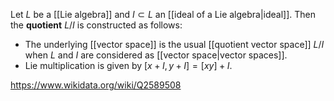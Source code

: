 Let $L$ be a [[Lie algebra]] and $I\subset L$ an [[ideal of a Lie algebra|ideal]]. Then the **quotient** $L / I$ is constructed as follows:
- The underlying [[vector space]] is the usual [[quotient vector space]] $L/I$ when $L$ and $I$ are considered as [[vector space|vector spaces]]. 
- Lie multiplication is given by $[x+I,y+I] = [xy]+I$.

https://www.wikidata.org/wiki/Q2589508
